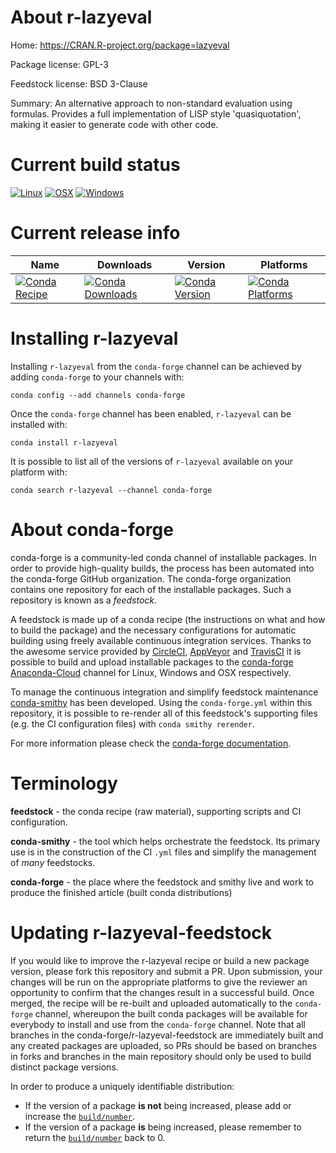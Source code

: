 About r-lazyeval
================

Home: https://CRAN.R-project.org/package=lazyeval

Package license: GPL-3

Feedstock license: BSD 3-Clause

Summary: An alternative approach to non-standard evaluation using formulas. Provides a full implementation of LISP style 'quasiquotation', making it easier to generate code with other code.



Current build status
====================

[![Linux](https://img.shields.io/circleci/project/github/conda-forge/r-lazyeval-feedstock/master.svg?label=Linux)](https://circleci.com/gh/conda-forge/r-lazyeval-feedstock)
[![OSX](https://img.shields.io/travis/conda-forge/r-lazyeval-feedstock/master.svg?label=macOS)](https://travis-ci.org/conda-forge/r-lazyeval-feedstock)
[![Windows](https://img.shields.io/appveyor/ci/conda-forge/r-lazyeval-feedstock/master.svg?label=Windows)](https://ci.appveyor.com/project/conda-forge/r-lazyeval-feedstock/branch/master)

Current release info
====================

| Name | Downloads | Version | Platforms |
| --- | --- | --- | --- |
| [![Conda Recipe](https://img.shields.io/badge/recipe-r--lazyeval-green.svg)](https://anaconda.org/conda-forge/r-lazyeval) | [![Conda Downloads](https://img.shields.io/conda/dn/conda-forge/r-lazyeval.svg)](https://anaconda.org/conda-forge/r-lazyeval) | [![Conda Version](https://img.shields.io/conda/vn/conda-forge/r-lazyeval.svg)](https://anaconda.org/conda-forge/r-lazyeval) | [![Conda Platforms](https://img.shields.io/conda/pn/conda-forge/r-lazyeval.svg)](https://anaconda.org/conda-forge/r-lazyeval) |

Installing r-lazyeval
=====================

Installing `r-lazyeval` from the `conda-forge` channel can be achieved by adding `conda-forge` to your channels with:

```
conda config --add channels conda-forge
```

Once the `conda-forge` channel has been enabled, `r-lazyeval` can be installed with:

```
conda install r-lazyeval
```

It is possible to list all of the versions of `r-lazyeval` available on your platform with:

```
conda search r-lazyeval --channel conda-forge
```


About conda-forge
=================

conda-forge is a community-led conda channel of installable packages.
In order to provide high-quality builds, the process has been automated into the
conda-forge GitHub organization. The conda-forge organization contains one repository
for each of the installable packages. Such a repository is known as a *feedstock*.

A feedstock is made up of a conda recipe (the instructions on what and how to build
the package) and the necessary configurations for automatic building using freely
available continuous integration services. Thanks to the awesome service provided by
[CircleCI](https://circleci.com/), [AppVeyor](http://www.appveyor.com/)
and [TravisCI](https://travis-ci.org/) it is possible to build and upload installable
packages to the [conda-forge](https://anaconda.org/conda-forge)
[Anaconda-Cloud](http://docs.anaconda.org/) channel for Linux, Windows and OSX respectively.

To manage the continuous integration and simplify feedstock maintenance
[conda-smithy](http://github.com/conda-forge/conda-smithy) has been developed.
Using the ``conda-forge.yml`` within this repository, it is possible to re-render all of
this feedstock's supporting files (e.g. the CI configuration files) with ``conda smithy rerender``.

For more information please check the [conda-forge documentation](https://conda-forge.org/docs/).

Terminology
===========

**feedstock** - the conda recipe (raw material), supporting scripts and CI configuration.

**conda-smithy** - the tool which helps orchestrate the feedstock.
                   Its primary use is in the construction of the CI ``.yml`` files
                   and simplify the management of *many* feedstocks.

**conda-forge** - the place where the feedstock and smithy live and work to
                  produce the finished article (built conda distributions)


Updating r-lazyeval-feedstock
=============================

If you would like to improve the r-lazyeval recipe or build a new
package version, please fork this repository and submit a PR. Upon submission,
your changes will be run on the appropriate platforms to give the reviewer an
opportunity to confirm that the changes result in a successful build. Once
merged, the recipe will be re-built and uploaded automatically to the
`conda-forge` channel, whereupon the built conda packages will be available for
everybody to install and use from the `conda-forge` channel.
Note that all branches in the conda-forge/r-lazyeval-feedstock are
immediately built and any created packages are uploaded, so PRs should be based
on branches in forks and branches in the main repository should only be used to
build distinct package versions.

In order to produce a uniquely identifiable distribution:
 * If the version of a package **is not** being increased, please add or increase
   the [``build/number``](http://conda.pydata.org/docs/building/meta-yaml.html#build-number-and-string).
 * If the version of a package **is** being increased, please remember to return
   the [``build/number``](http://conda.pydata.org/docs/building/meta-yaml.html#build-number-and-string)
   back to 0.